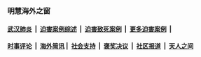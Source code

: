 
### 明慧海外之窗

####  [武汉肺炎](indexes/365.md?t=06151700) &nbsp;|&nbsp;  [迫害案例综述](indexes/328.md?t=06151700) &nbsp;|&nbsp; [迫害致死案例](indexes/277.md?t=06151700)  &nbsp;|&nbsp; [更多迫害案例](indexes/81.md?t=06151700)  &nbsp;|&nbsp; 
####  [时事评论](indexes/19.md?t=06151700) &nbsp;|&nbsp; [海外简讯](indexes/245.md?t=06151700)&nbsp;|&nbsp;  [社会支持](indexes/140.md?t=06151700) &nbsp;|&nbsp; [褒奖决议](indexes/282.md?t=06151700) &nbsp;|&nbsp; [社区报道](indexes/91.md?t=06151700)  &nbsp;|&nbsp; [天人之间](indexes/78.md?t=06151700) 

